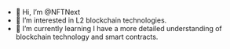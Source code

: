 - 👋 Hi, I’m @NFTNext
- 👀 I’m interested in L2 blockchain technologies.
- 🌱 I’m currently learning I have a more detailed understanding of blockchain technology and smart contracts.
  

<!---
Vitaliy912/Vitaliy912 is a ✨ special ✨ repository because its `README.md` (this file) appears on your GitHub profile.
You can click the Preview link to take a look at your changes.
--->
